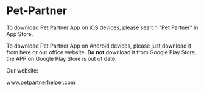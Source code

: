 # Pet-Partner
To download Pet Partner App on iOS devices, please search "Pet Partner" in App Store.

To download Pet Partner App on Android devices, please just download it from here or our office website. **Do not** download it from Google Play Store, the APP on Google Play Store is out of date.

Our website:

www.petpartnerhelper.com